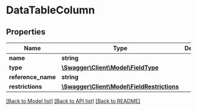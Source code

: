 # DataTableColumn

## Properties
Name | Type | Description | Notes
------------ | ------------- | ------------- | -------------
**name** | **string** |  | [optional] 
**type** | [**\Swagger\Client\Model\FieldType**](FieldType.md) |  | [optional] 
**reference_name** | **string** |  | [optional] 
**restrictions** | [**\Swagger\Client\Model\FieldRestrictions**](FieldRestrictions.md) |  | [optional] 

[[Back to Model list]](../../README.md#documentation-for-models) [[Back to API list]](../../README.md#documentation-for-api-endpoints) [[Back to README]](../../README.md)


